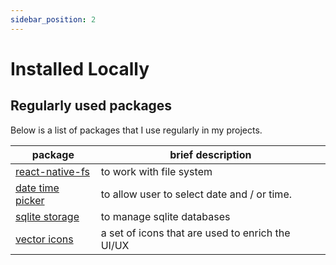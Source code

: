 ```yaml
---
sidebar_position: 2
---
```


# Installed Locally

## Regularly used packages

Below is a list of packages that I use regularly in my projects.

| package | brief description |
|---|---|
| [react-native-fs](https:/npmjs.com/package/react-native-fs) | to work with file system |
| [date time picker](https://www.npmjs.com/package/@react-native-community/datetimepicker) | to allow user to select date and / or time. |
| [sqlite storage](https://www.npmjs.com/package/react-native-sqlite-storage) | to manage sqlite databases |
| [vector icons](https://www.npmjs.com/package/react-native-vector-icons) | a set of icons that are used to enrich the UI/UX |


